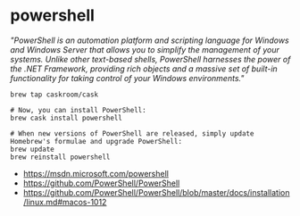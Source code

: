 # powershell

_"PowerShell is an automation platform and scripting language for Windows and
Windows Server that allows you to simplify the management of your systems.
Unlike other text-based shells, PowerShell harnesses the power of the .NET
Framework, providing rich objects and a massive set of built-in functionality
for taking control of your Windows environments."_

```
brew tap caskroom/cask

# Now, you can install PowerShell:
brew cask install powershell

# When new versions of PowerShell are released, simply update Homebrew's formulae and upgrade PowerShell:
brew update
brew reinstall powershell
```

* https://msdn.microsoft.com/powershell
* https://github.com/PowerShell/PowerShell
* https://github.com/PowerShell/PowerShell/blob/master/docs/installation/linux.md#macos-1012
